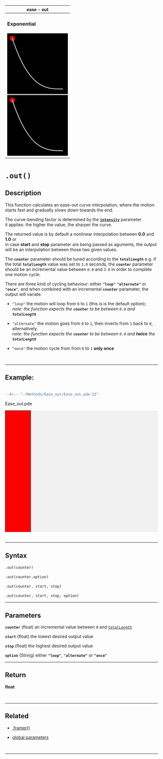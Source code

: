 <div class="table">
    <table>
        <thead>
            <tr>
                <th colspan="1">ease - out</th>
            </tr>
        </thead>
        <tbody>
            <tr>
                <td colspan="3"><h3>Exponential</h3></td>
            </tr>
            <tr>
                <td>
                    <div class="gifImg">
                        <img src="../images/curve/Ease_out.gif" alt="Demo" />
                    </div>
                    <div class="fixImg">
                        <img src="../images/curve/Ease_out.png" alt="Demo" />
                    </div>
                </td>
            </tr>
        </tbody>
    </table>
 </div>

# `.out()`

## Description

This function calculates an ease-out curve interpolation, where the motion starts fast and gradually slows down towards the end.

The curve-bending factor is determined by the [**`intensity`**](../globalParameters.md#intensity) parameter  
it applies: the higher the value, the sharper the curve.

The returned value is by default a nonlinear interpolation between **0.0** and **1.0** or  
in case **start** and **stop** parameter are being passed as aguments, the output will be an interpolation between those two given values.

The **`counter`** parameter should be tuned according to the **`totalLength`**
e.g. if the total **`totalLength`** value was set to `3.0` seconds, the **`counter`** parameter should be an incremental value between `0.0` and `3.0` in order to complete one motion cycle.

There are three kind of cycling behaviour: either **`"loop"`** **`"alternate"`** or **`"once"`**, and when combined with an incremental **`counter`** parameter, the output will variate.

- `"loop"` the motion will loop from `0` to `1` (this is is the default option);  
  _note: the function expects the **`counter`** to be between `0.0` and **`totalLength`**_

- `"alternate"` the motion goes from `0` to `1`, then inverts from `1` back to `0`, alternatively.  
  _note: the function expects the **`counter`** to be between `0.0` and **twice** the **`totalLength`**_

- `"once"` the motion cycle from from `0` to `1` **only once**

<br>

---

## Example:

```java hl_lines="18"  title="Ease_out.pde"

--8<-- "./Methods/Ease_out/Ease_out.pde:23"

```

<div class="exampleWindow">
  <div class="title">
      <div class="dot red"></div>
      <div class="dot amber"></div>
      <div class="dot green"></div>
        <p >Ease_out.pde</p>
  </div>

<img src="../images/methods/ease_out_method.gif" alt="ease_out_method" width="600" height="400">

</div>
<br>

---

## Syntax

`.out(counter)`

`.out(counter,option)`

`.out(counter, start, stop)`

`.out(counter, start, stop, option)`

---

## Parameters

**`counter`** (float) an incremental value between `0` and [`totalLength`](../globalParameters.md#totallength)

**`start`** (float) the lowest desired output value

**`stop`** (float) the highest desired output value

**`option`** (String) either **`"loop"`**, **`"alternate"`** or **`"once"`**

---

## Return

**float**

<br>

---

## Related

- [.framer()](../tools/framer.md)

- [global parameters](../globalParameters.md)

<br>

---
